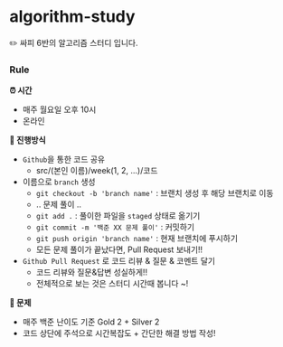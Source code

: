 # algorithm-study
✏️ 싸피 6반의 알고리즘 스터디 입니다.

### Rule

**⏰ 시간**

- 매주 월요일 오후 10시
- 온라인

**📌 진행방식**

- `Github`을 통한 코드 공유
  - src/(본인 이름)/week(1, 2, ...)/코드
- 이름으로 `branch` 생성
  - `git checkout -b 'branch name'` : 브랜치 생성 후 해당 브랜치로 이동
  - .. 문제 풀이 ..
  - `git add .` : 풀이한 파일을 `staged` 상태로 옮기기
  - `git commit -m '백준 XX 문제 풀이'` : 커밋하기
  - `git push origin 'branch name'` : 현재 브랜치에 푸시하기
  - 모든 문제 풀이가 끝났다면, Pull Request 보내기!! 
- `Github Pull Request` 로 코드 리뷰 & 질문 & 코멘트 달기
  - 코드 리뷰와 질문&답변 성실하게!!
  - 전체적으로 보는 것은 스터디 시간때 봅니다 ~!

**🔖 문제**

- 매주 백준 난이도 기준 Gold 2 + Silver 2
- 코드 상단에 주석으로 시간복잡도 + 간단한 해결 방법 작성!
